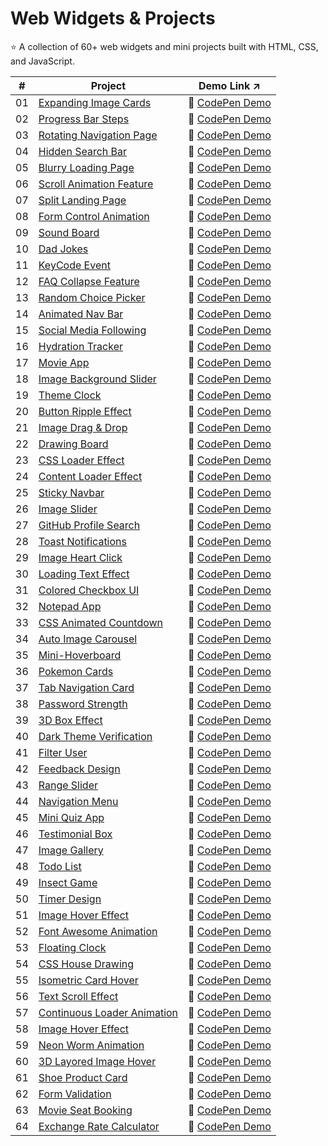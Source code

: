 # Web Widgets & Projects
:star: A collection of 60+ web widgets and mini projects built with HTML, CSS, and JavaScript.

| # | Project | Demo Link :arrow_upper_right: |
|---|---------|-----------|
| 01 | [Expanding Image Cards](01-expanding-image-cards) | :link: [CodePen Demo](https://codepen.io/sidneyshafer/pen/qBwqVWp) |
| 02 | [Progress Bar Steps](02-progress-bar-steps) | :link: [CodePen Demo](https://codepen.io/sidneyshafer/pen/oNOYoNd) |
| 03 | [Rotating Navigation Page](03-rotating-navigation) | :link: [CodePen Demo](https://codepen.io/sidneyshafer/pen/poBNdWR) |
| 04 | [Hidden Search Bar](04-hidden-search-bar) | :link: [CodePen Demo](https://codepen.io/sidneyshafer/pen/GRLNOMb) |
| 05 | [Blurry Loading Page](05-blurry-loading-page) | :link: [CodePen Demo](https://codepen.io/sidneyshafer/pen/ExJNbbE) |
| 06 | [Scroll Animation Feature](06-scroll-animation-feature) | :link: [CodePen Demo](https://codepen.io/sidneyshafer/pen/bGJBYaE) |
| 07 | [Split Landing Page](07-split-landing-page) | :link: [CodePen Demo](https://codepen.io/sidneyshafer/pen/rNbWYpY) |
| 08 | [Form Control Animation](08-form-control-animation) | :link: [CodePen Demo](https://codepen.io/sidneyshafer/pen/vYMyWpM) |
| 09 | [Sound Board](09-sound-board) | :link: [CodePen Demo](https://codepen.io/sidneyshafer/pen/bGJBYLE) |
| 10 | [Dad Jokes](10-dad-jokes) | :link: [CodePen Demo](https://codepen.io/sidneyshafer/pen/NWmbwMr) |
| 11 | [KeyCode Event](11-keycode-event) | :link: [CodePen Demo](https://codepen.io/sidneyshafer/pen/xxeRPJa) |
| 12 | [FAQ Collapse Feature](12-faq-collapse) | :link: [CodePen Demo](https://codepen.io/sidneyshafer/pen/vYMyWzq) |
| 13 | [Random Choice Picker](13-random-choice-picker) | :link: [CodePen Demo](https://codepen.io/sidneyshafer/pen/YzMpEgm) |
| 14 | [Animated Nav Bar](14-animated-nav) | :link: [CodePen Demo](https://codepen.io/sidneyshafer/pen/JjVbZoG) |
| 15 | [Social Media Following](15-social-media-following) | :link: [CodePen Demo](https://codepen.io/sidneyshafer/pen/dyLOjWg) |
| 16 | [Hydration Tracker](16-hydration-tracker) | :link: [CodePen Demo](https://codepen.io/sidneyshafer/pen/JjVbBOZ) |
| 17 | [Movie App](17-movie-app) | :link: [CodePen Demo](https://codepen.io/sidneyshafer/pen/zYXoLjR) |
| 18 | [Image Background Slider](18-image-background-slider) | :link: [CodePen Demo](https://codepen.io/sidneyshafer/pen/rNbWZWq) |
| 19 | [Theme Clock](19-theme-clock) | :link: [CodePen Demo](https://codepen.io/sidneyshafer/pen/qBwqMRz) |
| 20 | [Button Ripple Effect](20-button-ripple-effect) | :link: [CodePen Demo](https://codepen.io/sidneyshafer/pen/oNOYPQb) |
| 21 | [Image Drag & Drop](21-image-drag-and-drop) | :link: [CodePen Demo](https://codepen.io/sidneyshafer/pen/zYXoMEP) |
| 22 | [Drawing Board](22-drawing-board) | :link: [CodePen Demo](https://codepen.io/sidneyshafer/pen/XWQNyvY) |
| 23 | [CSS Loader Effect](23-css-loader-effect) | :link: [CodePen Demo](https://codepen.io/sidneyshafer/pen/RwOoEgr) |
| 24 | [Content Loader Effect](24-content-loader) | :link: [CodePen Demo](https://codepen.io/sidneyshafer/pen/wvZoRZy) |
| 25 | [Sticky Navbar](25-sticky-navbar) | :link: [CodePen Demo](https://codepen.io/sidneyshafer/pen/mdgOvbw) |
| 26 | [Image Slider](26-image-slider) | :link: [CodePen Demo](https://codepen.io/sidneyshafer/pen/dyLOaYO) |
| 27 | [GitHub Profile Search](27-github-profile-search) | :link: [CodePen Demo](https://codepen.io/sidneyshafer/pen/qBwRbOg) |
| 28 | [Toast Notifications](28-toast-notification) | :link: [CodePen Demo](https://codepen.io/sidneyshafer/pen/oNOBxJe) |
| 29 | [Image Heart Click](29-image-heart-click) | :link: [CodePen Demo](https://codepen.io/sidneyshafer/pen/qBwRNZp) |
| 30 | [Loading Text Effect](30-loading-text-effect) | :link: [CodePen Demo](https://codepen.io/sidneyshafer/pen/zYXNBZz) |
| 31 | [Colored Checkbox UI](31-colored-checkboxes) | :link: [CodePen Demo](https://codepen.io/sidneyshafer/pen/LYvxbqL) |
| 32 | [Notepad App](32-notepad-app) | :link: [CodePen Demo](https://codepen.io/sidneyshafer/pen/wvZggVG) |
| 33 | [CSS Animated Countdown](33-css-animated-countdown) | :link: [CodePen Demo](https://codepen.io/sidneyshafer/pen/PogWpPP) |
| 34 | [Auto Image Carousel](34-auto-image-carousel) | :link: [CodePen Demo](https://codepen.io/sidneyshafer/pen/YzMNZVz) |
| 35 | [Mini-Hoverboard](35-mini-hoverboard) | :link: [CodePen Demo](https://codepen.io/sidneyshafer/pen/oNOBZpv) |
| 36 | [Pokemon Cards](36-pokemon-cards) | :link: [CodePen Demo](https://codepen.io/sidneyshafer/pen/vYMgxwX) |
| 37 | [Tab Navigation Card](37-tab-navigation-card) | :link: [CodePen Demo](https://codepen.io/sidneyshafer/pen/bGJgWgK) |
| 38 | [Password Strength](38-password-strength) | :link: [CodePen Demo](https://codepen.io/sidneyshafer/pen/WNWRjKP) |
| 39 | [3D Box Effect](39-3d-box-effect) | :link: [CodePen Demo](https://codepen.io/sidneyshafer/pen/rNbjmox) |
| 40 | [Dark Theme Verification](40-dark-theme-varification) | :link: [CodePen Demo](https://codepen.io/sidneyshafer/pen/xxegjRQ) |
| 41 | [Filter User](41-filter-user) | :link: [CodePen Demo](https://codepen.io/sidneyshafer/pen/YzMNOGm) |
| 42 | [Feedback Design](42-feedback-design) | :link: [CodePen Demo](https://codepen.io/sidneyshafer/details/qBwRMVw) |
| 43 | [Range Slider](43-range-slider) | :link: [CodePen Demo](https://codepen.io/sidneyshafer/pen/VwNPEwa) |
| 44 | [Navigation Menu](44-navigation-menu) | :link: [CodePen Demo](https://codepen.io/sidneyshafer/pen/bGJgmoj) |
| 45 | [Mini Quiz App](45-mini-quiz-app) | :link: [CodePen Demo](https://codepen.io/sidneyshafer/pen/QWPdZoP) |
| 46 | [Testimonial Box](46-testimonial-box) | :link: [CodePen Demo](https://codepen.io/sidneyshafer/pen/gOygQdJ) |
| 47 | [Image Gallery](47-image-gallery) | :link: [CodePen Demo](https://codepen.io/sidneyshafer/pen/rNbjoOJ) |
| 48 | [Todo List](48-todo-list) | :link: [CodePen Demo](https://codepen.io/sidneyshafer/pen/KKYabMq) |
| 49 | [Insect Game](49-insect-game) | :link: [CodePen Demo](https://codepen.io/sidneyshafer/pen/poBRqap) |
| 50 | [Timer Design](50-timer-design) | :link: [CodePen Demo](https://codepen.io/sidneyshafer/pen/qBwRLYG) |
| 51 | [Image Hover Effect](51-image-hover-effect) | :link: [CodePen Demo](https://codepen.io/sidneyshafer/pen/QWPdYaJ) |
| 52 | [Font Awesome Animation](52-font-awesome-animation) | :link: [CodePen Demo](https://codepen.io/sidneyshafer/pen/yLrgZxd) |
| 53 | [Floating Clock](53-floating-clock) | :link: [CodePen Demo](https://codepen.io/sidneyshafer/pen/eYogxXN) |
| 54 | [CSS House Drawing](54-css-house-drawing) | :link: [CodePen Demo](https://codepen.io/sidneyshafer/pen/XWQpGbK) |
| 55 | [Isometric Card Hover](55-isometric-card-hover) | :link: [CodePen Demo](https://codepen.io/sidneyshafer/pen/abxprQN) |
| 56 | [Text Scroll Effect](56-text-scroll-effect) | :link: [CodePen Demo](https://codepen.io/sidneyshafer/pen/WNWRBPP) |
| 57 | [Continuous Loader Animation](57-continuous-loader) | :link: [CodePen Demo](https://codepen.io/sidneyshafer/pen/QWPdRRP) |
| 58 | [Image Hover Effect](58-image-hover-effect) | :link: [CodePen Demo](https://codepen.io/sidneyshafer/pen/gOygNYj) |
| 59 | [Neon Worm Animation](59-neon-worm-animation) | :link: [CodePen Demo](https://codepen.io/sidneyshafer/pen/wvZgLaN) |
| 60 | [3D Layored Image Hover](60-3d-layored-image-hover) | :link: [CodePen Demo](https://codepen.io/sidneyshafer/pen/mdgRZPj) |
| 61 | [Shoe Product Card](61-shoe-product-card) | :link: [CodePen Demo](https://codepen.io/sidneyshafer/pen/dyLNBOd) |
| 62 | [Form Validation](62-form-validation) | :link: [CodePen Demo](https://codepen.io/sidneyshafer/pen/abxLxPJ) |
| 63 | [Movie Seat Booking](63-movie-seat-booking) | :link: [CodePen Demo](https://codepen.io/sidneyshafer/pen/poBdgPB) |
| 64 | [Exchange Rate Calculator](64-exchange-rate) | :link: [CodePen Demo](https://codepen.io/sidneyshafer/full/eYoeVmZ) |